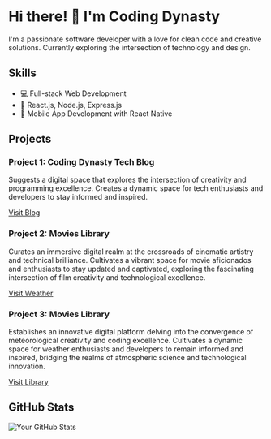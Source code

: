 <!-- Header -->
# Hi there! 👋 I'm Coding Dynasty

<!-- Introduction -->
I'm a passionate software developer with a love for clean code and creative solutions. Currently exploring the intersection of technology and design.

<!-- Skills -->
## Skills
- 💻 Full-stack Web Development
- 🚀 React.js, Node.js, Express.js
- 📱 Mobile App Development with React Native

<!-- Projects -->
## Projects
### Project 1: Coding Dynasty Tech Blog
Suggests a digital space that explores the intersection of creativity and programming excellence. Creates a dynamic space for tech enthusiasts and developers to stay informed and inspired.

[Visit Blog](https://coding-dynasty.xyz)

### Project 2: Movies Library
Curates an immersive digital realm at the crossroads of cinematic artistry and technical brilliance. Cultivates a vibrant space for movie aficionados and enthusiasts to stay updated and captivated, exploring the fascinating intersection of film creativity and technological excellence.

[Visit Weather](https://weather.coding-dynasty.xyz)

### Project 3: Movies Library
Establishes an innovative digital platform delving into the convergence of meteorological creativity and coding excellence. Cultivates a dynamic space for weather enthusiasts and developers to remain informed and inspired, bridging the realms of atmospheric science and technological innovation.

[Visit Library](https://weather.coding-dynasty.xyz)

<!-- GitHub Stats -->
## GitHub Stats
![Your GitHub Stats](https://github-readme-stats.vercel.app/api?username=coding-dynasty&show_icons=true&count_private=true&theme=radical)
